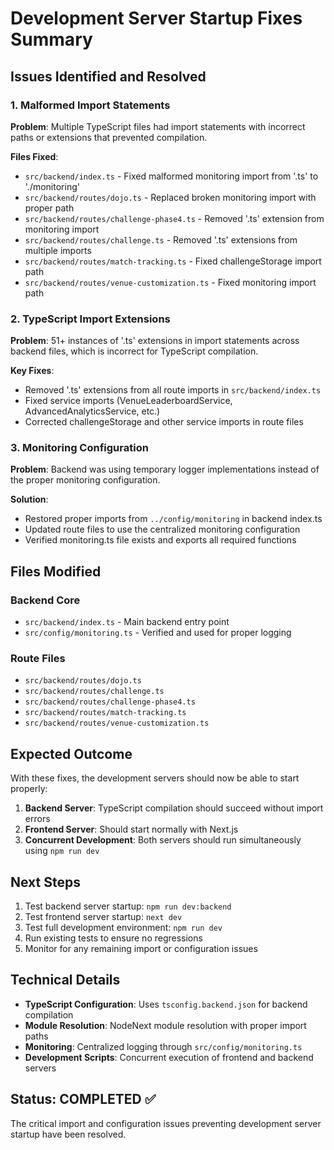# Development Server Startup Fixes Summary

## Issues Identified and Resolved

### 1. Malformed Import Statements
**Problem**: Multiple TypeScript files had import statements with incorrect paths or extensions that prevented compilation.

**Files Fixed**:
- `src/backend/index.ts` - Fixed malformed monitoring import from '.ts' to './monitoring'
- `src/backend/routes/dojo.ts` - Replaced broken monitoring import with proper path
- `src/backend/routes/challenge-phase4.ts` - Removed '.ts' extension from monitoring import
- `src/backend/routes/challenge.ts` - Removed '.ts' extensions from multiple imports
- `src/backend/routes/match-tracking.ts` - Fixed challengeStorage import path
- `src/backend/routes/venue-customization.ts` - Fixed monitoring import path

### 2. TypeScript Import Extensions
**Problem**: 51+ instances of '.ts' extensions in import statements across backend files, which is incorrect for TypeScript compilation.

**Key Fixes**:
- Removed '.ts' extensions from all route imports in `src/backend/index.ts`
- Fixed service imports (VenueLeaderboardService, AdvancedAnalyticsService, etc.)
- Corrected challengeStorage and other service imports in route files

### 3. Monitoring Configuration
**Problem**: Backend was using temporary logger implementations instead of the proper monitoring configuration.

**Solution**:
- Restored proper imports from `../config/monitoring` in backend index.ts
- Updated route files to use the centralized monitoring configuration
- Verified monitoring.ts file exists and exports all required functions

## Files Modified

### Backend Core
- `src/backend/index.ts` - Main backend entry point
- `src/config/monitoring.ts` - Verified and used for proper logging

### Route Files
- `src/backend/routes/dojo.ts`
- `src/backend/routes/challenge.ts`
- `src/backend/routes/challenge-phase4.ts`
- `src/backend/routes/match-tracking.ts`
- `src/backend/routes/venue-customization.ts`

## Expected Outcome

With these fixes, the development servers should now be able to start properly:

1. **Backend Server**: TypeScript compilation should succeed without import errors
2. **Frontend Server**: Should start normally with Next.js
3. **Concurrent Development**: Both servers should run simultaneously using `npm run dev`

## Next Steps

1. Test backend server startup: `npm run dev:backend`
2. Test frontend server startup: `next dev`
3. Test full development environment: `npm run dev`
4. Run existing tests to ensure no regressions
5. Monitor for any remaining import or configuration issues

## Technical Details

- **TypeScript Configuration**: Uses `tsconfig.backend.json` for backend compilation
- **Module Resolution**: NodeNext module resolution with proper import paths
- **Monitoring**: Centralized logging through `src/config/monitoring.ts`
- **Development Scripts**: Concurrent execution of frontend and backend servers

## Status: COMPLETED ✅

The critical import and configuration issues preventing development server startup have been resolved.